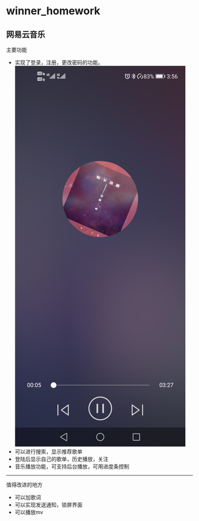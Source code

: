 winner_homework
===
网易云音乐
-----
主要功能
  * 实现了登录，注册，更改密码的功能。
  ![Image](https://github.com/lizhixiang688/winner_homework/blob/master/img/Screenshot_20210221_155647_com.example.netease_cl.jpg)
  * 可以进行搜索，显示推荐歌单
  * 登陆后显示自己的歌单，历史播放，关注
  * 音乐播放功能，可支持后台播放，可用进度条控制

-----
值得改进的地方
  * 可以加歌词
  * 可以实现发送通知，锁屏界面
  * 可以播放mv
  
  
